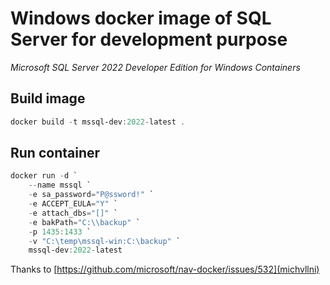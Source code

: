 # Windows docker image of SQL Server for development purpose

_Microsoft SQL Server 2022 Developer Edition for Windows Containers_

## Build image

```powershell
docker build -t mssql-dev:2022-latest .
```

## Run container

```powershell
docker run -d `
    --name mssql `
    -e sa_password="P@ssword!" `
    -e ACCEPT_EULA="Y" `
    -e attach_dbs="[]" `
    -e bakPath="C:\\backup" `
    -p 1435:1433 `
    -v "C:\temp\mssql-win:C:\backup" `
    mssql-dev:2022-latest
```

Thanks to [https://github.com/microsoft/nav-docker/issues/532](michvllni)